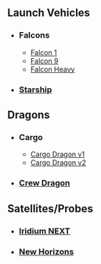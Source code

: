 ## Launch Vehicles

* ### Falcons
  * [Falcon 1](https://github.com/FlightSimJeronimo/Unofficial-Tundra-Wiki/wiki/Falcon-1)
  * [Falcon 9](https://github.com/FlightSimJeronimo/Unofficial-Tundra-Wiki/wiki/Falcon-9)
  * [Falcon Heavy](https://github.com/FlightSimJeronimo/Unofficial-Tundra-Wiki/wiki/Falcon-Heavy)
* ### [Starship](https://github.com/FlightSimJeronimo/Unofficial-Tundra-Wiki/wiki/Starship)

## Dragons

* ### Cargo
  * [Cargo Dragon v1](https://github.com/FlightSimJeronimo/Unofficial-Tundra-Wiki/wiki/Cargo-Dragon-v1)
  * [Cargo Dragon v2](https://github.com/FlightSimJeronimo/Unofficial-Tundra-Wiki/wiki/Cargo-Dragon-v2)
* ### [Crew Dragon](https://github.com/FlightSimJeronimo/Unofficial-Tundra-Wiki/wiki/Crew-Dragon)

## Satellites/Probes

* ### [Iridium NEXT](https://github.com/FlightSimJeronimo/Unofficial-Tundra-Wiki/wiki/Iridium-NEXT)
* ### [New Horizons](https://github.com/FlightSimJeronimo/Unofficial-Tundra-Wiki/wiki/New-Horizons)
